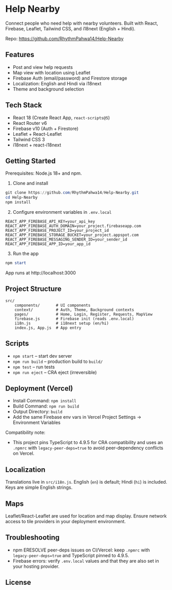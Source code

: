 # Help Nearby

Connect people who need help with nearby volunteers. Built with React, Firebase, Leaflet, Tailwind CSS, and i18next (English + Hindi).

Repo: https://github.com/RhythmPahwa14/Help-Nearby

## Features

- Post and view help requests
- Map view with location using Leaflet
- Firebase Auth (email/password) and Firestore storage
- Localization: English and Hindi via i18next
- Theme and background selection

## Tech Stack

- React 18 (Create React App, `react-scripts@5`)
- React Router v6
- Firebase v10 (Auth + Firestore)
- Leaflet + React-Leaflet
- Tailwind CSS 3
- i18next + react-i18next

## Getting Started

Prerequisites: Node.js 18+ and npm.

1) Clone and install

```powershell
git clone https://github.com/RhythmPahwa14/Help-Nearby.git
cd Help-Nearby
npm install
```

2) Configure environment variables in `.env.local`

```env
REACT_APP_FIREBASE_API_KEY=your_api_key
REACT_APP_FIREBASE_AUTH_DOMAIN=your_project.firebaseapp.com
REACT_APP_FIREBASE_PROJECT_ID=your_project_id
REACT_APP_FIREBASE_STORAGE_BUCKET=your_project.appspot.com
REACT_APP_FIREBASE_MESSAGING_SENDER_ID=your_sender_id
REACT_APP_FIREBASE_APP_ID=your_app_id
```

3) Run the app

```powershell
npm start
```

App runs at http://localhost:3000

## Project Structure

```
src/
	components/       # UI components
	context/          # Auth, Theme, Background contexts
	pages/            # Home, Login, Register, Requests, MapView
	firebase.js       # Firebase init (reads .env.local)
	i18n.js           # i18next setup (en/hi)
	index.js, App.js  # App entry
```

## Scripts

- `npm start` – start dev server
- `npm run build` – production build to `build/`
- `npm test` – run tests
- `npm run eject` – CRA eject (irreversible)

## Deployment (Vercel)

- Install Command: `npm install`
- Build Command: `npm run build`
- Output Directory: `build`
- Add the same Firebase env vars in Vercel Project Settings → Environment Variables

Compatibility note:

- This project pins TypeScript to 4.9.5 for CRA compatibility and uses an `.npmrc` with `legacy-peer-deps=true` to avoid peer-dependency conflicts on Vercel.

## Localization

Translations live in `src/i18n.js`. English (`en`) is default; Hindi (`hi`) is included. Keys are simple English strings.

## Maps

Leaflet/React-Leaflet are used for location and map display. Ensure network access to tile providers in your deployment environment.

## Troubleshooting

- npm ERESOLVE peer-deps issues on CI/Vercel: keep `.npmrc` with `legacy-peer-deps=true` and TypeScript pinned to 4.9.5.
- Firebase errors: verify `.env.local` values and that they are also set in your hosting provider.

## License


